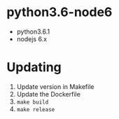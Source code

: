 # python3.6-node6

- python3.6.1
- nodejs 6.x

# Updating

1. Update version in Makefile
2. Update the Dockerfile
3. `make build`
4. `make release`
